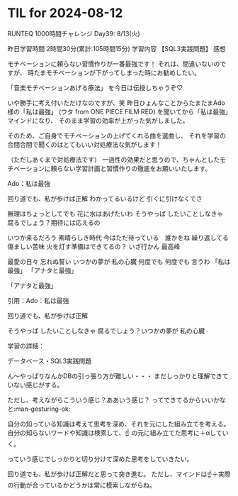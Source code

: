 # TIL for 2024-08-12

RUNTEQ 1000時間チャレンジ
Day39: 8/13(火)

昨日学習時間 2時間30分(累計:105時間15分)
学習内容 【SQL3実践問題】
感想

モチベーションに頼らない習慣作りが一番最強です！
それは、間違いないのですが、
時たまモチベーションが下がってしまった時にお勧めしたい。

「音楽モチベーションあげる療法」
を今日は伝授しちゃうぞ♡

いや勝手に考え付いただけなのですが、笑
昨日ひょんなことからたまたまAdo様の「私は最強」 (ウタ from ONE PIECE FILM RED)
を聞いてから「私は最強」マインドになり、
そのまま学習の効率が上がった気がしました。

そのため、ご自身でモチベーションの上げてくれる曲を選曲し、
それを学習の合間合間で聞くのはとてもいい対処療法な気がします！

（ただしあくまで対処療法です）
一過性の効果だと思うので、ちゃんとしたモチベーションに頼らない学習計画と習慣作りの徹底をお願いいたします。

Ado：私は最強

回り道でも、私が歩けば正解
わかってるいるけど
引くに引けなくてさ

無理はちょっとしてでも
花に水はあげたいわ
そうやっぱ したいことしなきゃ
腐るでしょう？期待には応えるの

いつか来るだろう 素晴らしき時代
今はただ待っている　誰かをね
繰り返してる 傷ましい苦味
火を灯す準備はできてるの？
いざ行かん 最高峰

最愛の日々
忘れぬ誓い
いつかの夢が 私の心臓
何度でも 何度でも 言うわ
「私は最強」
「アナタと最強」

「アナタと最強」

引用：Ado：私は最強

回り道でも、私が歩けば正解

そうやっぱ したいことしなきゃ 腐るでしょう？いつかの夢が 私の心臓

学習の詳細：

データベース・SQL3実践問題

ん〜やっぱりなんかDBの引っ張り方が難しい・・・
まだしっかりと理解できていない感じがする。

ただし、考えながらこういう感じ？ああいう感じ？
ってできてるからいいかなと:man-gesturing-ok:

自分の知っている知識は考えて思考を深め、それを元にした組み立てを考える。
自分の知らないワードや知識は検索して、☝️ の元に組み立てた思考に＋αしていく。

っていう感じでしっかりと切り分けて深めた思考をしていきたい。

回り道でも、私が歩けば正解だと思って突き進む。
ただし、マインドは☝️＋実際の行動が合っているかどうかは常に模索しながらね。
